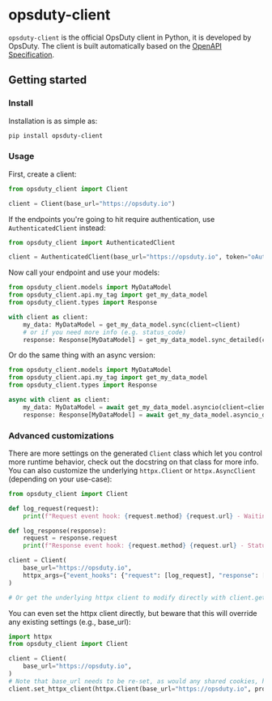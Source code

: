 # opsduty-client

`opsduty-client` is the official OpsDuty client in Python, it is developed by
OpsDuty. The client is built automatically based on the
[OpenAPI Specification](openapi.md).

## Getting started

### Install

Installation is as simple as:

```bash
pip install opsduty-client
```

### Usage

First, create a client:

```python
from opsduty_client import Client

client = Client(base_url="https://opsduty.io")
```

If the endpoints you're going to hit require authentication, use
`AuthenticatedClient` instead:

```python
from opsduty_client import AuthenticatedClient

client = AuthenticatedClient(base_url="https://opsduty.io", token="oAuth2 access token")
```

Now call your endpoint and use your models:

```python
from opsduty_client.models import MyDataModel
from opsduty_client.api.my_tag import get_my_data_model
from opsduty_client.types import Response

with client as client:
    my_data: MyDataModel = get_my_data_model.sync(client=client)
    # or if you need more info (e.g. status_code)
    response: Response[MyDataModel] = get_my_data_model.sync_detailed(client=client)
```

Or do the same thing with an async version:

```python
from opsduty_client.models import MyDataModel
from opsduty_client.api.my_tag import get_my_data_model
from opsduty_client.types import Response

async with client as client:
    my_data: MyDataModel = await get_my_data_model.asyncio(client=client)
    response: Response[MyDataModel] = await get_my_data_model.asyncio_detailed(client=client)
```

### Advanced customizations

There are more settings on the generated `Client` class which let you control
more runtime behavior, check out the docstring on that class for more info. You
can also customize the underlying `httpx.Client` or `httpx.AsyncClient`
(depending on your use-case):

```python
from opsduty_client import Client

def log_request(request):
    print(f"Request event hook: {request.method} {request.url} - Waiting for response")

def log_response(response):
    request = response.request
    print(f"Response event hook: {request.method} {request.url} - Status {response.status_code}")

client = Client(
    base_url="https://opsduty.io",
    httpx_args={"event_hooks": {"request": [log_request], "response": [log_response]}},
)

# Or get the underlying httpx client to modify directly with client.get_httpx_client() or client.get_async_httpx_client()
```

You can even set the httpx client directly, but beware that this will override
any existing settings (e.g., base_url):

```python
import httpx
from opsduty_client import Client

client = Client(
    base_url="https://opsduty.io",
)
# Note that base_url needs to be re-set, as would any shared cookies, headers, etc.
client.set_httpx_client(httpx.Client(base_url="https://opsduty.io", proxies="http://localhost:8030"))
```
